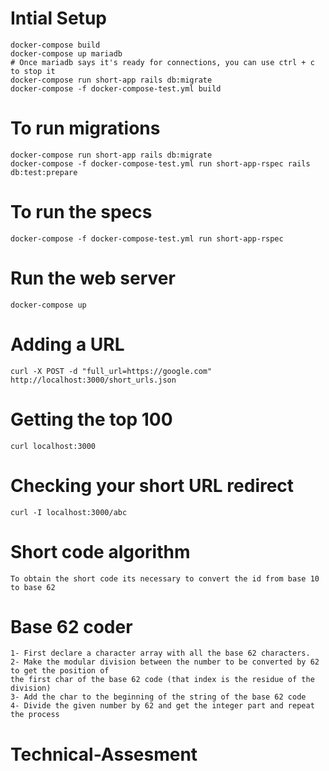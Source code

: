 # Intial Setup

    docker-compose build
    docker-compose up mariadb
    # Once mariadb says it's ready for connections, you can use ctrl + c to stop it
    docker-compose run short-app rails db:migrate
    docker-compose -f docker-compose-test.yml build

# To run migrations

    docker-compose run short-app rails db:migrate
    docker-compose -f docker-compose-test.yml run short-app-rspec rails db:test:prepare

# To run the specs

    docker-compose -f docker-compose-test.yml run short-app-rspec

# Run the web server

    docker-compose up

# Adding a URL

    curl -X POST -d "full_url=https://google.com" http://localhost:3000/short_urls.json

# Getting the top 100

    curl localhost:3000

# Checking your short URL redirect

    curl -I localhost:3000/abc
   
# Short code algorithm

    To obtain the short code its necessary to convert the id from base 10 to base 62

# Base 62 coder

    1- First declare a character array with all the base 62 characters.
    2- Make the modular division between the number to be converted by 62 to get the position of 
    the first char of the base 62 code (that index is the residue of the division)
    3- Add the char to the beginning of the string of the base 62 code
    4- Divide the given number by 62 and get the integer part and repeat the process
    
# Technical-Assesment